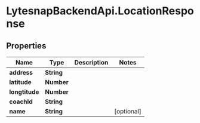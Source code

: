# LytesnapBackendApi.LocationResponse

## Properties

Name | Type | Description | Notes
------------ | ------------- | ------------- | -------------
**address** | **String** |  | 
**latitude** | **Number** |  | 
**longtitude** | **Number** |  | 
**coachId** | **String** |  | 
**name** | **String** |  | [optional] 


